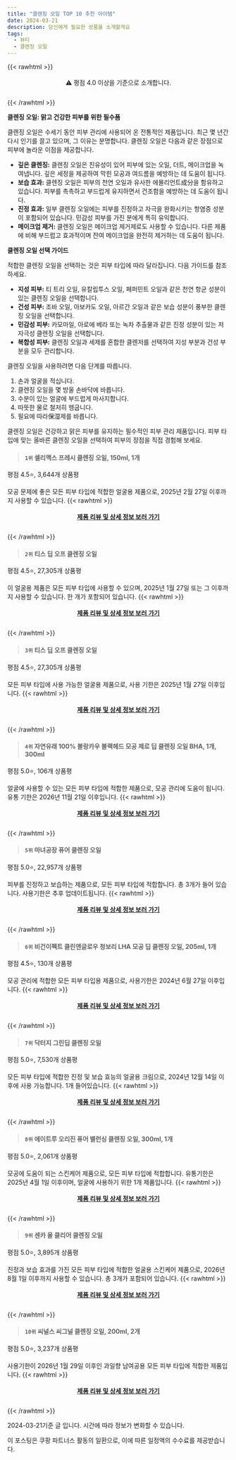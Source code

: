 ```yaml
---
title: "클렌징 오일 TOP 10 추천 아이템"
date: 2024-03-21
description: 당신에게 필요한 상품을 소개할게요
tags:
  - 뷰티
  - 클렌징 오일
---
```

{{< rawhtml >}}<div class="toc" style="text-align: center; height: 50px; line-height: 2;">  <p>⚠️ 평점 4.0 이상을 기준으로 소개합니다.<br></p></div> {{< /rawhtml >}}

**클렌징 오일: 맑고 건강한 피부를 위한 필수품**

클렌징 오일은 수세기 동안 피부 관리에 사용되어 온 전통적인 제품입니다. 최근 몇 년간 다시 인기를 끌고 있으며, 그 이유는 분명합니다. 클렌징 오일은 다음과 같은 장점으로 피부에 놀라운 이점을 제공합니다.

* **깊은 클렌징:** 클렌징 오일은 친유성이 있어 피부에 있는 오일, 더트, 메이크업을 녹여냅니다. 깊은 세정을 제공하여 막힌 모공과 여드름을 예방하는 데 도움이 됩니다.
* **보습 효과:** 클렌징 오일은 피부의 천연 오일과 유사한 에몰리언트成分을 함유하고 있습니다. 피부를 촉촉하고 부드럽게 유지하면서 건조함을 예방하는 데 도움이 됩니다.
* **진정 효과:** 일부 클렌징 오일에는 피부를 진정하고 자극을 완화시키는 항염증 성분이 포함되어 있습니다. 민감성 피부를 가진 분에게 특히 유익합니다.
* **메이크업 제거:** 클렌징 오일은 메이크업 제거제로도 사용할 수 있습니다. 다른 제품에 비해 부드럽고 효과적이며 잔여 메이크업을 완전히 제거하는 데 도움이 됩니다.

**클렌징 오일 선택 가이드**

적합한 클렌징 오일을 선택하는 것은 피부 타입에 따라 달라집니다. 다음 가이드를 참조하세요.

* **지성 피부:** 티 트리 오일, 유칼립투스 오일, 페퍼민트 오일과 같은 천연 항균 성분이 있는 클렌징 오일을 선택합니다.
* **건성 피부:** 조바 오일, 아보카도 오일, 아르간 오일과 같은 보습 성분이 풍부한 클렌징 오일을 선택합니다.
* **민감성 피부:** 카모마일, 아로에 베라 또는 녹차 추출물과 같은 진정 성분이 있는 저자극성 클렌징 오일을 선택합니다.
* **복합성 피부:** 클렌징 오일과 세제를 혼합한 클렌저를 선택하여 지성 부분과 건성 부분을 모두 관리합니다.

클렌징 오일을 사용하려면 다음 단계를 따릅니다.

1. 손과 얼굴을 적십니다.
2. 클렌징 오일을 몇 방울 손바닥에 바릅니다.
3. 수분이 있는 얼굴에 부드럽게 마사지합니다.
4. 따뜻한 물로 철저히 헹굽니다.
5. 필요에 따라保湿제를 바릅니다.

클렌징 오일은 건강하고 맑은 피부를 유지하는 필수적인 피부 관리 제품입니다. 피부 타입에 맞는 올바른 클렌징 오일을 선택하여 피부의 장점을 직접 경험해 보세요.


>#### `1위` 셀리맥스 프레시 클렌징 오일, 150ml, 1개
평점 4.5⭐, 3,644개 상품평

모공 문제에 좋은 모든 피부 타입에 적합한 얼굴용 제품으로, 2025년 2월 27일 이후까지 사용할 수 있습니다.
{{< rawhtml >}}<div class="toc" style="text-align: center; height: 50px; line-height: 2;"><p><b><a href="https://link.coupang.com/re/AFFSDP?lptag=AF5033054&pageKey=228668089&itemId=725131055&vendorItemId=4834142676&traceid=V0-153-78d534f5e4729fcb&clickBeacon=7wEWV9dyiMQHkKRO70nqw3W0g6j5DnQCR4WHjp8uJ86wDIVXl94XEV5CSdUSlixQgj1MrTbuspfUXJhpg-o9YbGEE7G_IRQvx3rp69wAK4eMPxl4SpXMs6yOafbefMa2SZjzglaB0i6iJ46pjDDQBn3lvmNF1FiYbaGqZD_nj5c4Hxke2n8D2bol9-FG4POF9UBMJnjyW55bvy4ou2aswXSf2A1_Bx2r_IsgihzbIFhP4iHm7RHEOuI7ps8NAserTmPLrDW8tXTXUQ56ZDaGnQ561sfbZ0oqWUV6Mlk9ZL_8G2Cdjq83YOA8g9IavSGkEGFwICR6XgJDNDiX1QAztF1Et5H27BNcG4jAX4No-Xjuzz1-xeZ6lNKJ2RquWi0lMBf6CMuvCPwCbivKt0Y2Y2j7hMVuC1KUjyBZnZ66kdGLc81kuHvCHec8xXg2mrVeuGxm8X-QM9xVaR2SlTJ2CVFYNtuut_YJ5djT45qUdf6aiBE2KcXQ5IvwiQhB2Bn3bZJRTXFFxJgQ9rUCKyRuD13QObMbwCZfKFlkvrssCpcGw0Y7yDN8NSu5jSjtrCUdFuEWKzgXcYweCHPhnY7bVk15wSstyn_x0sn_GIvevO9Iztt8tiGRm6gzDYqoNWyN71qayBUG9emsz1Qjkk9qhSgMCKS3Xr1TxLSx_lAs9ntuHmcVlZ4ag4vwje5uqXCGxIKXVej60lkmdOZSfMN1I7nLugrpYe0d5clQo8FnPbM7z2b3bHO7THbUKoAEo9JDS1RN2YEQkjRTv4CzNZZYZILs3phk6YjgcfQFCJ7B04ZEII_L4E1HOwLaNjsrUEXg6ZhbyxnLcOIQC_EuRPy2geP9b7ePSgXpMPiDPMhSOCOQiO-45v98QEQAdje26kjlYQeABiNcNnjMweb6D1LitbaIrQRFnk4DNlLFchOK43XkOfEjwgHcfV4JVW-D&requestid=20240321184019422125185195&token=31850C%7CMIXED">제품 리뷰 및 상세 정보 보러 가기</a></b><br></p> </div>{{< /rawhtml >}}

>#### `2위` 티스 딥 오프 클렌징 오일
평점 4.5⭐, 27,305개 상품평

이 얼굴용 제품은 모든 피부 타입에 사용할 수 있으며, 2025년 1월 27일 또는 그 이후까지 사용할 수 있습니다. 한 개가 포함되어 있습니다.
{{< rawhtml >}}<div class="toc" style="text-align: center; height: 50px; line-height: 2;"><p><b><a href="https://link.coupang.com/re/AFFSDP?lptag=AF5033054&pageKey=6837794626&itemId=19562632866&vendorItemId=3024513911&traceid=V0-153-67750e97e12232d6&requestid=20240321184019422125185195&token=31850C%7CMIXED">제품 리뷰 및 상세 정보 보러 가기</a></b><br></p> </div>{{< /rawhtml >}}

>#### `3위` 티스 딥 오프 클렌징 오일
평점 4.5⭐, 27,305개 상품평

모든 피부 타입에 사용 가능한 얼굴용 제품으로, 사용 기한은 2025년 1월 27일 이후입니다.
{{< rawhtml >}}<div class="toc" style="text-align: center; height: 50px; line-height: 2;"><p><b><a href="https://link.coupang.com/re/AFFSDP?lptag=AF5033054&pageKey=6837794626&itemId=20343318909&vendorItemId=70354130703&traceid=V0-153-67750e97e12232d6&requestid=20240321184019422125185195&token=31850C%7CMIXED">제품 리뷰 및 상세 정보 보러 가기</a></b><br></p> </div>{{< /rawhtml >}}

>#### `4위` 자연유래 100% 블랑카우 블랙헤드 모공 제로 딥 클렌징 오일 BHA, 1개, 300ml
평점 5.0⭐, 106개 상품평

얼굴에 사용할 수 있는 모든 피부 타입에 적합한 제품으로, 모공 관리에 도움이 됩니다. 유통 기한은 2026년 11월 21일 이후입니다.
{{< rawhtml >}}<div class="toc" style="text-align: center; height: 50px; line-height: 2;"><p><b><a href="https://link.coupang.com/re/AFFSDP?lptag=AF5033054&pageKey=7823907615&itemId=21259067691&vendorItemId=88526253427&traceid=V0-153-5228c0244c2f8961&clickBeacon=b9eqVc_K4dwYTr2ob2RxG66XpHQWnc2hmsZcqbaQPOe3crGHSsNlbLcKUn9eoG1kEhZM1mK7IRGWx8AsLTGVnOcnFdQZq7fMEx_yTcKyPgd6P4W_nZJviQaYwprGqejsZ_GKA8rbd2LoKN-NWPtvD4GtjDqQ695z4PCZv8dBFquyPWv_XQtFVroFPWfmi9svPioZDS9OtvG-oM1FN3SccDf6UA7CVJSR6UC81XiCHi5E_XR_KusgDHCdtXP6dp2iE9jTUYmAkoxR1vIP1RUII8mGU8uZtO0FElvsGG2pFukbfw6EWtS0A9teo_khX5iJN6Wfe1MdPN12COpFrMzH7IDE41O4OLmD_KAKt-GLfoe_ojDvO5hqp7_48PB9KFQgwpHJFfqhIyy1xXKktLxvSy6Qy-UktyBa4NHuhG3Zgu6pV72aTNeMcpOS4gALS1O4-UPPQSR-gG7NpW-WGgJs9EGKV407aJZSbNsXZJwiDHvasIt_8_a1BGPA0-dT7KAaRreAQQ9MwyKxAww0A_l2WPV0cBD_NoTAHQkdX3hOQvAed4hx6fpw-ydMMyo7ynPTgDPPReXlzS8R-NkmJ3v-kHLObikfxJelk6rIX03I39L3-T0zXExsXIXZcsrNQtOQIV23g_C_p9ve6wFxEu5FPCjHeSmv_Fv5TIQr5Zy1f4UEBWx-Y-5SlAT21Ihwd7Tq1r1DHTQ3NQxb_qhS6H8-UTtFXLM9rj_2_hWnoNNOsWO6kge2ljjaSan3ZByCNAJXPRpiRye10sr_Sh6c142v1hE2fKhHMx8vtSIbguKjxGOhA4j5ogoCCldbRRl7uDJqngcZvzKKNZtETCgLev_cBkayB6h_kUk7cMXBcpzJCStgpMXWKF2EljwUEc7Ysqd9737uzHXd6Z6fVFffeDe-_zcM6Est9UW_U8wIosGYatxXEfY_ADeOzMnSuw%3D%3D&requestid=20240321184019422125185195&token=31850C%7CMIXED">제품 리뷰 및 상세 정보 보러 가기</a></b><br></p> </div>{{< /rawhtml >}}

>#### `5위` 마녀공장 퓨어 클렌징 오일
평점 5.0⭐, 22,957개 상품평

피부를 진정하고 보습하는 제품으로, 모든 피부 타입에 적합합니다. 총 3개가 들어 있습니다. 사용기한은 추후 업데이트됩니다.
{{< rawhtml >}}<div class="toc" style="text-align: center; height: 50px; line-height: 2;"><p><b><a href="https://link.coupang.com/re/AFFSDP?lptag=AF5033054&pageKey=6165729062&itemId=20272569685&vendorItemId=87968107698&traceid=V0-153-5f2960b395ed9b62&requestid=20240321184019422125185195&token=31850C%7CMIXED">제품 리뷰 및 상세 정보 보러 가기</a></b><br></p> </div>{{< /rawhtml >}}

>#### `6위` 비건이펙트 클린앤글로우 청보리 LHA 모공 딥 클렌징 오일, 205ml, 1개
평점 4.5⭐, 130개 상품평

모공 관리에 적합한 모든 피부 타입용 제품으로, 사용기한은 2024년 6월 27일 이후입니다.
{{< rawhtml >}}<div class="toc" style="text-align: center; height: 50px; line-height: 2;"><p><b><a href="https://link.coupang.com/re/AFFSDP?lptag=AF5033054&pageKey=7507818792&itemId=19666216350&vendorItemId=86771880585&traceid=V0-153-a73e993e92138bbf&clickBeacon=ls2zuR4DX2sDkzrXlv2czyBLFAX-JlQ5aiuoRUJ5g3L8Ch5NqwMghxOxHXGUkeNCVwHMJdjPNST_D1qa54OMvxXQALEbZ_8xkxGwMFEUhhte16k_B7pccMxfaGEmwIdS23QsT2O4XQCU4Z2MYqLKuGdK5b95f74hoNguIJkZMev86VaCB2tcwT7zrN10TAkuSktzfixRMiKQP6qJZfGbry3C8OIlK86_NkmP4OVMNfHzoOQCIbFJosRvAKYviLkBr3G2bJqPoiFVoDPHZQCIqdXP2aR_muUFFhQ4sugtMf58SmmqwP3kVa7Q_vmpxYBD3Cm8dCOKCu6FuMmvJzvU10k8_ir5X1taMOVNXlBuIGfSIA6H357E5V_J5eGbjVk5Jfa7uuFb1YfahX8Too60ZT1zioFcy5rq8VYzKdS-39RGUU2Uo5YHFRgeAJ2fBVv9QClKTAAfze4GMgSPfr3ps0ddLRBzBpQ8gIGgsqIAVXFgX-bsULaiFI9zluEu4Ip65wv7QlFAzM8jYBnaQFny3XnJG4aiYz5x-yWf500NRgtiQ-FqXjOYotIuTYbfK9W6XoeyKCqx5Ym3Fov56KZTaetLFZHgdALxtbsDZDm7preH3lrnO1HJ-NfHj4TFMhKAaxFPZ4STBq74yBDnkdYHWvUd2UCKzWN7zuPOjTZdiNUgu1xBkwvN48TEYjDThELSMLYel8uhw-CkNaQKsaRXnN3Zb2GqmAP9IAivP4wFm-WfmWPaUWmYJ3UnpVojhxXl_aRsobovk9cTpJ6s6HubLfxHsXbu_XcGxICVgKD0PwLL5EbEMSztHO1MdpEVqKYrrCb_khSu_OzqxjKrpOaksRVEnc_ahysWuTKmi0ZK9Lb2HFbDRfevbknX4lQmjhojWnDx6tcE-uDhGGGDSbA1iwK1mdt9grlbeAA2Pn4NttwU8SSjsRwIdw%3D%3D&requestid=20240321184019422125185195&token=31850C%7CMIXED">제품 리뷰 및 상세 정보 보러 가기</a></b><br></p> </div>{{< /rawhtml >}}

>#### `7위` 닥터지 그린딥 클렌징 오일
평점 5.0⭐, 7,530개 상품평

모든 피부 타입에 적합한 진정 및 보습 효능의 얼굴용 크림으로, 2024년 12월 14일 이후에 사용 가능합니다. 1개 들어있습니다.
{{< rawhtml >}}<div class="toc" style="text-align: center; height: 50px; line-height: 2;"><p><b><a href="https://link.coupang.com/re/AFFSDP?lptag=AF5033054&pageKey=7650140094&itemId=20352901407&vendorItemId=73652687901&traceid=V0-153-53aba15ab460e89c&requestid=20240321184019422125185195&token=31850C%7CMIXED">제품 리뷰 및 상세 정보 보러 가기</a></b><br></p> </div>{{< /rawhtml >}}

>#### `8위` 에이트루 오리진 퓨어 밸런싱 클렌징 오일, 300ml, 1개
평점 5.0⭐, 2,061개 상품평

모공에 도움이 되는 스킨케어 제품으로, 모든 피부 타입에 적합합니다. 유통기한은 2025년 4월 1일 이후이며, 얼굴에 사용하기 위한 1개 제품입니다.
{{< rawhtml >}}<div class="toc" style="text-align: center; height: 50px; line-height: 2;"><p><b><a href="https://link.coupang.com/re/AFFSDP?lptag=AF5033054&pageKey=1258863953&itemId=2259779333&vendorItemId=70257068549&traceid=V0-153-855fb110bf9ec471&clickBeacon=E1hSL-vlpYo03uNmEy67vkvy9ZHaP4rxKP-wXIZ9FpuyD_j95eX9M0NW_RRxvQ8ePEWFnA_BTXwFeFDrHi4-rcC1hdGqEQZIRj1ewQsWPXv6ZhhRIh8GE4DHrEkD2z8xt9yRpkJ19lUg-_SUH2NvdS0pYLUYJ0CEPB1qyOTN2WssHdHMcMazUCjvEzvmOC_JP7ubDQQCo_WHFLEyTOXO4GuJaEHgmnAzRIdNRinLOQtJzv3S595dBqeCRPI-xYuJStxNwPBHPdcGycNpVRk05X4qnQFOISPVDIV8mo31IUksK3DMI556WantX77JbvPXccK_Y6QQOYV3e_jJxDfpTQHTwB4c74W0LzMJnladeybKzIiQUbdA54UAGcTRsk-nmh1zvkir7bYiKgrZvOnZIrnlV2_5-dpmm4wpMXtPuzC3RKT1xtn605PSfmNWZbHG59RHNfv8gHEq6J3CCeeNA1xapV0UQYmaqJJ8ZByw5Shig-yVWxRF39-jJ0UVV3nrQC6gxYJT_2pizJccq52U4S1KoEhy3-f6d1xI0pUToApyaCJY5gUcb-KXkNzbTXm5SuQ2bhveF6EOvXyDR7RvMA2RchdVPsYgTIUclA_dV9kJNFLaUM0242pY2xq7g7uMdXxjcTuNw_AHYK72zUNfArZ8yslUiV73pzs939fyHQM8qcinQHhVyam_fcnmA9FmJ3XblzNvjjvyHMATHEWDbJgPxtSllIUurRH7JRp-M_bI5qJiuFA3Ii2ebsPb0ecqnAqs3ZcXLML06wg7QRrhP4vtCA6WI8KWW86_1sukNgT-432qExM0Mhh9ur4Bb4hE5GcUFyYjMznd5el6UECmbjyeWQcn3qHkBzmg9x1celUBkkzCTBs0srUiiM9vJPVnPtYvV8fpkuN-uSw3mjGagFB-k4YkTeRP7ReHueWlIxbUJ-qMGzZBGQ%3D%3D&requestid=20240321184019422125185195&token=31850C%7CMIXED">제품 리뷰 및 상세 정보 보러 가기</a></b><br></p> </div>{{< /rawhtml >}}

>#### `9위` 센카 올 클리어 클렌징 오일
평점 5.0⭐, 3,895개 상품평

진정과 보습 효과를 가진 모든 피부 타입에 적합한 얼굴용 스킨케어 제품으로, 2026년 8월 1일 이후까지 사용할 수 있습니다. 총 3개가 포함되어 있습니다.
{{< rawhtml >}}<div class="toc" style="text-align: center; height: 50px; line-height: 2;"><p><b><a href="https://link.coupang.com/re/AFFSDP?lptag=AF5033054&pageKey=6500909144&itemId=14311775082&vendorItemId=81556462631&traceid=V0-153-2bb12689bb134ea4&requestid=20240321184019422125185195&token=31850C%7CMIXED">제품 리뷰 및 상세 정보 보러 가기</a></b><br></p> </div>{{< /rawhtml >}}

>#### `10위` 씨널스 씨그널 클렌징 오일, 200ml, 2개
평점 5.0⭐, 3,237개 상품평

사용기한이 2026년 1월 29일 이후인 과일향 남여공용 모든 피부 타입에 적합한 제품입니다.
{{< rawhtml >}}<div class="toc" style="text-align: center; height: 50px; line-height: 2;"><p><b><a href="https://link.coupang.com/re/AFFSDP?lptag=AF5033054&pageKey=7139707531&itemId=17922664850&vendorItemId=85128007676&traceid=V0-153-185af560cd7543ef&clickBeacon=cFFM7VOCO3bAAXl8cOkZVRXu6TRQbXTdibeVi6dezld6VSfvzFw4jzu7lf1zyuoekmS2K8GC_4RD07zEYXV7cTbInZxCwwQoi_JFlqCq6Ra9dfJwwnShas5-SRPQMdAzRwbsv8wSGQuFkt3jsF1CAzrsJf2mWtG9Rkuw6uTtFG3N_DKOzTR5WdtKjOGLqgbJvqVPTT7_XRYxsbg2oxLAg2jtLOGVaSvGbRR-0njVCHFoHucdARv1yQit9YYHRpIjk1BCv85M3VR8POmU0WE7kiFpYXtFkmKWI02dnKH9sjaW0SDtMvhljS7PYvVBsmtruv4GiVFRk9gYtUc3YwnfJnrS249sINev6jGWQTNh0BG19lxaDTgwGGBq8lh-6ZY7PPW4I0-G1lzGATW7aIXoqC9XDrQNcIkvjsMYwR6P3PK2xTSWg7iERKI9OPjPUHpJQXocqS33sdG4co-DDSeDCFGsp6_3k6wGd3Fi420OcfEVlfggpflTGJJvZJklRNM03EcFclxDS_vIFWlFtQeRXNjBX1Bx7Z9QENFeGJ40YzaSMNJNcBXzYMYTV_lyUrCXugrYetZpd3rZ-yntc9kW2p6-koPWpPptfHupvtpzt4wr-UVQzKMQrZbPCO-7AB_7VNweTv_c1Zx2b5yvFzrDh4zQOLbdMErfkMytJJ2fXoNrPqKIpJlcBkTJ5sdqQxPLweU0C2bwwTNYoQie-CKdGGGe1oByiAoXbk0hjaf9KjJPKtwOGyKQgUDEb8u-kIpFxE1h27AMejyyXJUtkn8ohgWHR_cEXIfIxWg0sHdKE9xyMa7hr4cRUXKnpwHkymSXZ_77ZowSkajNAKEo65JPVMMCrYC8-xogUG1WXP8ded9TlatB49iwelQ9pEAi4ts2VEe6WQPCmwmyzKNkknb-5R_E-xCdebPqVvSlAVYr6gjCSBVlszIRHTGnuA%3D%3D&requestid=20240321184019422125185195&token=31850C%7CMIXED">제품 리뷰 및 상세 정보 보러 가기</a></b><br></p> </div>{{< /rawhtml >}}


2024-03-21기준 글 입니다.
시간에 따라 정보가 변화할 수 있습니다.

이 포스팅은 쿠팡 파트너스 활동의 일환으로, 이에 따른 일정액의 수수료를 제공받습니다.